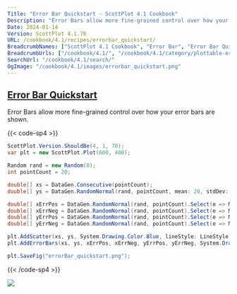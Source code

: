 ```yaml
---
Title: "Error Bar Quickstart - ScottPlot 4.1 Cookbook"
Description: "Error Bars allow more fine-grained control over how your error bars are shown."
Date: 2024-01-14
Version: ScottPlot 4.1.70
URL: /cookbook/4.1/recipes/errorbar_quickstart/
BreadcrumbNames: ["ScottPlot 4.1 Cookbook", "Error Bar", "Error Bar Quickstart"]
BreadcrumbUrls: ["/cookbook/4.1/", "/cookbook/4.1/category/plottable-error-bar", "/cookbook/4.1/recipes/errorbar_quickstart/"]
SearchUrl: "/cookbook/4.1/search/"
OgImage: "/cookbook/4.1/images/errorbar_quickstart.png"
---
```


<h2><a id='error-bar-quickstart' href='/cookbook/4.1/recipes/errorbar_quickstart/'>Error Bar Quickstart</a></h2>

Error Bars allow more fine-grained control over how your error bars are shown.

{{< code-sp4 >}}

```cs
ScottPlot.Version.ShouldBe(4, 1, 70);
var plt = new ScottPlot.Plot(600, 400);

Random rand = new Random(0);
int pointCount = 20;

double[] xs = DataGen.Consecutive(pointCount);
double[] ys = DataGen.RandomNormal(rand, pointCount, mean: 20, stdDev: 2);

double[] xErrPos = DataGen.RandomNormal(rand, pointCount).Select(e => Math.Abs(e)).ToArray();
double[] xErrNeg = DataGen.RandomNormal(rand, pointCount).Select(e => Math.Abs(e)).ToArray();
double[] yErrPos = DataGen.RandomNormal(rand, pointCount).Select(e => Math.Abs(e)).ToArray();
double[] yErrNeg = DataGen.RandomNormal(rand, pointCount).Select(e => Math.Abs(e)).ToArray();

plt.AddScatter(xs, ys, System.Drawing.Color.Blue, lineStyle: LineStyle.Dot);
plt.AddErrorBars(xs, ys, xErrPos, xErrNeg, yErrPos, yErrNeg, System.Drawing.Color.Blue);

plt.SaveFig("errorBar_quickstart.png");
```

{{< /code-sp4 >}}

<img src='../../images/errorbar_quickstart.png' class='d-block mx-auto my-5' />


